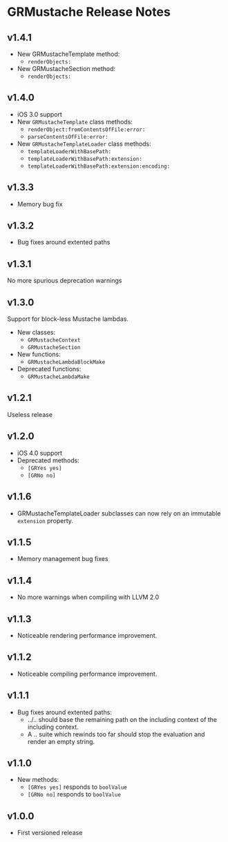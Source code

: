 GRMustache Release Notes
========================

## v1.4.1

- New GRMustacheTemplate method:
	- `renderObjects:`
- New GRMustacheSection method:
	- `renderObjects:`

## v1.4.0

- iOS 3.0 support
- New `GRMustacheTemplate` class methods:
	- `renderObject:fromContentsOfFile:error:`
	- `parseContentsOfFile:error:`
- New `GRMustacheTemplateLoader` class methods:
	- `templateLoaderWithBasePath:`
	- `templateLoaderWithBasePath:extension:`
	- `templateLoaderWithBasePath:extension:encoding:`

## v1.3.3

- Memory bug fix

## v1.3.2

- Bug fixes around extented paths

## v1.3.1

No more spurious deprecation warnings

## v1.3.0

Support for block-less Mustache lambdas.

- New classes:
	- `GRMustacheContext`
	- `GRMustacheSection`
- New functions:
	- `GRMustacheLambdaBlockMake`
- Deprecated functions:
	- `GRMustacheLambdaMake`

## v1.2.1

Useless release

## v1.2.0

- iOS 4.0 support
- Deprecated methods:
	- `[GRYes yes]`
	- `[GRNo no]`

## v1.1.6

- GRMustacheTemplateLoader subclasses can now rely on an immutable `extension` property.

## v1.1.5

- Memory management bug fixes

## v1.1.4

- No more warnings when compiling with LLVM 2.0

## v1.1.3

- Noticeable rendering performance improvement.

## v1.1.2

- Noticeable compiling performance improvement.

## v1.1.1

- Bug fixes around extented paths:
	- ../.. should base the remaining path on the including context of the including context.
	- A .. suite which rewinds too far should stop the evaluation and render an empty string.

## v1.1.0

- New methods:
	- `[GRYes yes]` responds to `boolValue`
	- `[GRNo no]` responds to `boolValue`

## v1.0.0

- First versioned release

